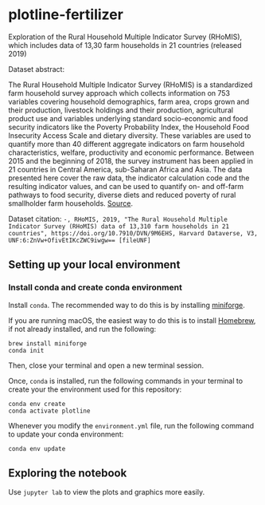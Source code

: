 # plotline-fertilizer

Exploration of the Rural Household Multiple Indicator Survey (RHoMIS), which includes data of 13,30 farm households in 21 countries (released 2019)

Dataset abstract: 

The Rural Household Multiple Indicator Survey (RHoMIS) is a standardized farm household survey approach which collects information on 753 variables covering household demographics, farm area, crops grown and their production, livestock holdings and their production, agricultural product use and variables underlying standard socio-economic and food security indicators like the Poverty Probability Index, the Household Food Insecurity Access Scale and dietary diversity. These variables are used to quantify more than 40 different aggregate indicators on farm household characteristics, welfare, productivity and economic performance. Between 2015 and the beginning of 2018, the survey instrument has been applied in 21 countries in Central America, sub-Saharan Africa and Asia. The data presented here cover the raw data, the indicator calculation code and the resulting indicator values, and can be used to quantify on- and off-farm pathways to food security, diverse diets and reduced poverty of rural smallholder farm households. [Source](https://dataverse.harvard.edu/api/datasets/export;jsessionid=ddd72a598a42357ccd3be070cda6?exporter=html&persistentId=doi%3A10.7910/DVN/9M6EHS).



Dataset citation:
`-, RHoMIS, 2019, "The Rural Household Multiple Indicator Survey (RHoMIS) data of 13,310 farm households in 21 countries", https://doi.org/10.7910/DVN/9M6EHS, Harvard Dataverse, V3, UNF:6:ZnVw+OfivEtIKcZWC9iwgw== [fileUNF]`


## Setting up your local environment

### Install conda and create conda environment

Install `conda`.  The recommended way to do this is by installing
[miniforge](https://github.com/conda-forge/miniforge).

If you are running macOS, the easiest way to do this is to install
[Homebrew](https://brew.sh/), if not already installed, and run the following:

```plain
brew install miniforge
conda init
```

Then, close your terminal and open a new terminal session.

Once, `conda` is installed, run the following commands in your terminal to
create your the environment used for this repository:

```plain
conda env create
conda activate plotline
```

Whenever you modify the `environment.yml` file, run the following command to
update your conda environment:

```plain
conda env update
```

## Exploring the notebook

Use `jupyter lab` to view the plots and graphics more easily. 
